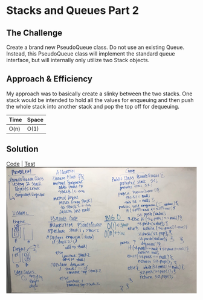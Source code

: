 # Stacks and Queues Part 2
## The Challenge
Create a brand new PseudoQueue class. Do not use an existing Queue. Instead, this PseudoQueue class will implement the standard queue interface, but will internally only utilize two Stack objects.

## Approach & Efficiency
My approach was to basically create a slinky between the two stacks. One stack would be intended to hold all the values for enqueuing and then push the whole stack into another stack and pop the top off for dequeuing.

Time | Space
--- | ---
O(n) | O(1)

## Solution
[Code]() | [Test]()
![White board solution to Pseudo Queue](../assets/pseudo_queue.JPG)
